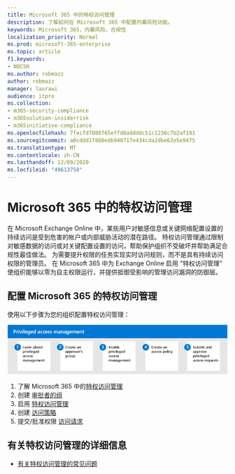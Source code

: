 ```yaml
---
title: Microsoft 365 中的特权访问管理
description: 了解如何在 Microsoft 365 中配置内幕风险功能。
keywords: Microsoft 365，内幕风险，合规性
localization_priority: Normal
ms.prod: microsoft-365-enterprise
ms.topic: article
f1.keywords:
- NOCSH
ms.author: robmazz
author: robmazz
manager: laurawi
audience: itpro
ms.collection:
- m365-security-compliance
- m365solution-insiderrisk
- m365initiative-compliance
ms.openlocfilehash: 7fecfd7088f65effd6addddc51c1236c7b2af191
ms.sourcegitcommit: a0cddd1f888edb940717e434cda2dbe62e5e9475
ms.translationtype: MT
ms.contentlocale: zh-CN
ms.lasthandoff: 12/09/2020
ms.locfileid: "49613758"
---
```

# <a name="privileged-access-management-in-microsoft-365"></a>Microsoft 365 中的特权访问管理

在 Microsoft Exchange Online 中，某些用户对敏感信息或关键网络配置设置的持续访问是受到危害的帐户或内部威胁活动的潜在路径。 特权访问管理通过限制对敏感数据的访问或对关键配置设置的访问，帮助保护组织不受破坏并帮助满足合规性最佳做法。 为需要提升权限的任务实现实时访问规则，而不是具有持续访问权限的管理员。 在 Microsoft 365 中为 Exchange Online 启用 "特权访问管理" 使组织能够以零为自主权限运行，并提供抵御受影响的管理访问漏洞的防御层。

## <a name="configure-privileged-access-management-for-microsoft-365"></a>配置 Microsoft 365 的特权访问管理

使用以下步骤为您的组织配置特权访问管理：

![内幕风险解决方案特权访问管理步骤](../media/ir-solution-pam-steps.png)

1. 了解 Microsoft 365 中的[特权访问管理](privileged-access-management-overview.md)
2. 创建 [审批者的组](privileged-access-management-configuration.md#step-1-create-an-approvers-group)
3. 启用 [特权访问管理](privileged-access-management-configuration.md#step-2-enable-privileged-access)
4. 创建 [访问策略](privileged-access-management-configuration.md#step-3-create-an-access-policy)
5. 提交/批准权限 [访问请求](privileged-access-management-configuration.md#step-4-submitapprove-privileged-access-requests)

## <a name="more-information-about-privileged-access-management"></a>有关特权访问管理的详细信息

- [有关特权访问管理的常见问题](privileged-access-management-overview.md#frequently-asked-questions)